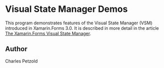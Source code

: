 Visual State Manager Demos
======

This program demonstrates features of the Visual State Manager (VSM) introduced in Xamarin.Forms 3.0. It is described in more detail in the article [The Xamarin.Forms Visual State Manager](https://docs.microsoft.com/xamarin/xamarin-forms/user-interface/visual-state-manager).

Author
------

Charles Petzold
